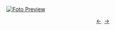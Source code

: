 [![Foto Preview](preview/project-1184.avif)](https://20essentials.github.io/project-1184/)

<div align="center" style="display: flex; justify-content: center;">
  <a  href="https://github.com/20essentials/project-1183" target="_blank">&#8592;</a>
  &nbsp;&nbsp;
  <a  href="https://github.com/20essentials/project-1185" target="_blank">&#8594;</a>
</div>
